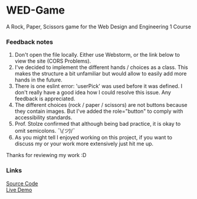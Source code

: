 # WED-Game
A Rock, Paper, Scissors game for the Web Design and Engineering 1 Course

### Feedback notes
1. Don't open the file locally. Either use Webstorm, or the link below to view the site (CORS Problems).
2. I've decided to implement the different hands / choices as a class. This makes the structure a bit unfamiliar but would allow to easily add more hands in the future.
3. There is one eslint error: 'userPick' was used before it was defined. I don't really have a good idea how I could resolve this issue. Any feedback is appreciated.
4. The different choices (rock / paper / scissors) are not buttons because they contain images. But I've added the role="button" to comply with accessibility standards.
5. Prof. Stolze confirmed that although being bad practice, it is okay to omit semicolons.  ¯\\_(ツ)_/¯
6. As you might tell I enjoyed working on this project, if you want to discuss my or your work more extensively just hit me up.

Thanks for reviewing my work :D

### Links
[Source Code](https://github.com/kevinloeffler/WED-Game) <br>
[Live Demo](https://wed1.netlify.app)

